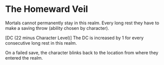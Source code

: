# The Homeward Veil

Mortals cannot permanently stay in this realm. Every long rest they have to make a saving throw (ability chosen by character).

[DC (22 minus Character Level)]
The DC is increased by 1 for every consecutive long rest in this realm.

On a failed save, the character blinks back to the location from where they entered the realm.